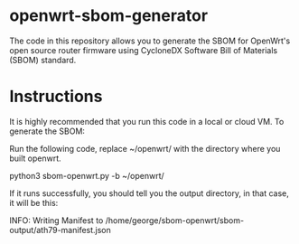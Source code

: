 # openwrt-sbom-generator
The code in this repository allows you to generate the SBOM for OpenWrt's open source router firmware using CycloneDX Software Bill of Materials (SBOM) standard. 

# Instructions 
It is highly recommended that you run this code in a local or cloud VM. To generate the SBOM: 

Run the following code, replace ~/openwrt/ with the directory where you built openwrt. 

python3 sbom-openwrt.py -b ~/openwrt/

If it runs successfully, you should tell you the output directory, in that case, it will be this: 

INFO: Writing Manifest to /home/george/sbom-openwrt/sbom-output/ath79-manifest.json
